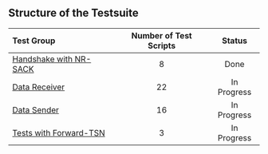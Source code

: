 ## Structure of the Testsuite

| Test Group                                                                             |   Number of Test Scripts | Status        |
| :------------------------------------------------------------------------------------- | :----------------------: | :-----------: |
| [Handshake with NR-SACK](handshake-with-nr-sack/)                                      |                        8 | Done          |
| [Data Receiver](data-receiver/)                                                        |                       22 | In Progress   |
| [Data Sender](data-sender/)                                                            |                       16 | In Progress   |
| [Tests with Forward-TSN](with-forward-tsn/)                                            |                        3 | In Progress   |
